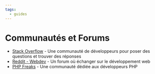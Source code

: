 ```yaml
---
tags:
  - guides
---
```


# Communautés et Forums

- [Stack Overflow](https://stackoverflow.com/) - Une communauté de développeurs pour poser des questions et trouver des réponses
- [Reddit - Webdev](https://www.reddit.com/r/webdev/) - Un forum où échanger sur le développement web
- [PHP Freaks](https://www.phpfreaks.com/) - Une communauté dédiée aux développeurs PHP
